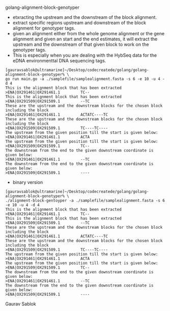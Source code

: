 golang-alignment-block-genotyper

- etxracting the upstream and the downstream of the block alignment. 
- extract specific regions upstream and downstream of the block alignment for genotyper tags. 
- given an alignment either from the whole genome alignment or the gene alignment and given an start and the end estimates, it will extract the upstream and the downstream of that given block to work on the genotyper tags. 
- This is especially when you are dealing with the HybSeq data for the eDNA environmenttal DNA sequencing tags.

```
[gauravsablok@ultramarine]~/Desktop/codecreatede/golang/golang-alignment-block-genotyper% \
go run main.go -a ./samplefile/samplealignment.fasta -s 6 -e 10 -u 4 -d 4
This is the alignment block that has been extracted
>ENA|OX291461|OX291461.1         TC--
This is the alignment block that has been extracted
>ENA|OX291509|OX291509.1         --TC
These are the upstream and the downstream blocks for the chosen block including the block
>ENA|OX291461|OX291461.1         ACTATC----TC
These are the upstream and the downstream blocks for the chosen block including the block
>ENA|OX291509|OX291509.1         TC----TC----
The upstream from the given position till the start is given below:
>ENA|OX291461|OX291461.1         ACTA
The upstream from the given position till the start is given below:
>ENA|OX291509|OX291509.1         TC--
The downstream from the end to the given downstream coordinate is given below:
>ENA|OX291461|OX291461.1         --TC
The downstream from the end to the given downstream coordinate is given below:
>ENA|OX291509|OX291509.1         ----

```

- binary version 

```
[gauravsablok@ultramarine]~/Desktop/codecreatede/golang/golang-alignment-block-genotyper% \
./alignment-block-gentoyper -a ./samplefile/samplealignment.fasta -s 6 -e 10 -u 4 -d 4
This is the alignment block that has been extracted
>ENA|OX291461|OX291461.1         TC--
This is the alignment block that has been extracted
>ENA|OX291509|OX291509.1         --TC
These are the upstream and the downstream blocks for the chosen block including the block
>ENA|OX291461|OX291461.1         ACTATC----TC
These are the upstream and the downstream blocks for the chosen block including the block
>ENA|OX291509|OX291509.1         TC----TC----
The upstream from the given position till the start is given below:
>ENA|OX291461|OX291461.1         ACTA
The upstream from the given position till the start is given below:
>ENA|OX291509|OX291509.1         TC--
The downstream from the end to the given downstream coordinate is given below:
>ENA|OX291461|OX291461.1         --TC
The downstream from the end to the given downstream coordinate is given below:
>ENA|OX291509|OX291509.1         ----
```
Gaurav Sablok
